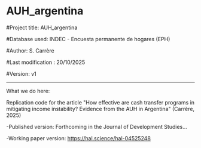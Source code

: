 # AUH_argentina

#Project title: AUH_argentina		

#Database used: INDEC - Encuesta permanente de hogares (EPH)

#Author: S. Carrère	

#Last modification   : 20/10/2025	

#Version: v1

****************

What we do here:

Replication code for the article "How effective are cash transfer programs in mitigating income instability? Evidence from the AUH in Argentina" (Carrère, 2025)

-Published version: Forthcoming in the Journal of Development Studies...

-Working paper version: https://hal.science/hal-04525248
